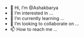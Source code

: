 - 👋 Hi, I’m @Ashakbarya
- 👀 I’m interested in ...
- 🌱 I’m currently learning ...
- 💞️ I’m looking to collaborate on ...
- 📫 How to reach me ...

<!---
Ashakbarya/Ashakbarya is a ✨ special ✨ repository because its `README.md` (this file) appears on your GitHub profile.
You can click the Preview link to take a look at your changes.
--->
